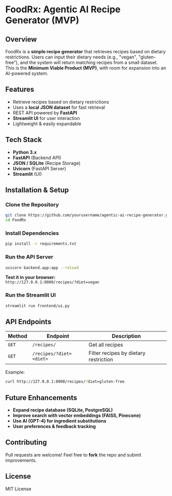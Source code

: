 # FoodRx: Agentic AI Recipe Generator (MVP)

## Overview
FoodRx is a **simple recipe generator** that retrieves recipes based on dietary restrictions. Users can input their dietary needs (e.g., "vegan", "gluten-free"), and the system will return matching recipes from a small dataset. This is the **Minimum Viable Product (MVP)**, with room for expansion into an AI-powered system.

## Features
- Retrieve recipes based on dietary restrictions  
- Uses a **local JSON dataset** for fast retrieval  
- REST API powered by **FastAPI**  
- **Streamlit UI** for user interaction  
- Lightweight & easily expandable  

## Tech Stack
- **Python 3.x**
- **FastAPI** (Backend API)
- **JSON / SQLite** (Recipe Storage)
- **Uvicorn** (FastAPI Server)
- **Streamlit** (UI)


## Installation & Setup

### Clone the Repository
```sh
git clone https://github.com/yourusername/agentic-ai-recipe-generator.git
cd FoodRx
```


### Install Dependencies
```sh
pip install -r requirements.txt
```

### Run the API Server
```sh
uvicorn backend.app:app --reload
```

**Test it in your browser:**  
`http://127.0.0.1:8000/recipes/?diet=vegan`

### Run the Streamlit UI
```sh
streamlit run frontend/ui.py
```


## API Endpoints
| Method | Endpoint | Description |
|--------|---------|-------------|
| `GET` | `/recipes/` | Get all recipes |
| `GET` | `/recipes/?diet=<diet>` | Filter recipes by dietary restriction |

Example:
```sh
curl http://127.0.0.1:8000/recipes/?diet=gluten-free
```


## Future Enhancements
- **Expand recipe database (SQLite, PostgreSQL)**  
- **Improve search with vector embeddings (FAISS, Pinecone)**  
- **Use AI (GPT-4) for ingredient substitutions**  
- **User preferences & feedback tracking**  


## Contributing
Pull requests are welcome! Feel free to **fork** the repo and submit improvements.


## License
MIT License

